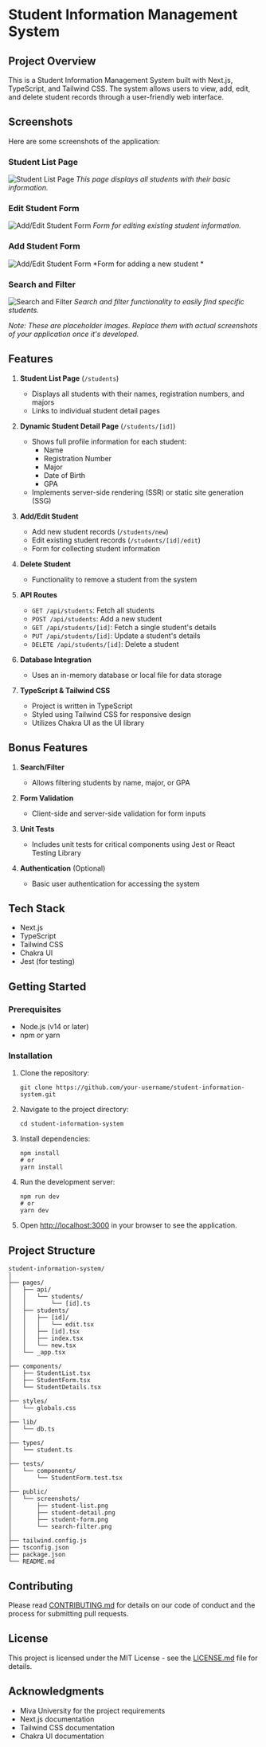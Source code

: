 # Student Information Management System

## Project Overview

This is a Student Information Management System built with Next.js, TypeScript, and Tailwind CSS. The system allows users to view, add, edit, and delete student records through a user-friendly web interface.

## Screenshots

Here are some screenshots of the application:

### Student List Page
![Student List Page](/images/srudent-list.png)
*This page displays all students with their basic information.*

### Edit Student Form
![Add/Edit Student Form](/images/edit-student.png)
*Form for editing existing student information.*

### Add Student Form
![Add/Edit Student Form](/images/add-student.png)
*Form for adding a new student *

### Search and Filter
![Search and Filter](/images/search.png)
*Search and filter functionality to easily find specific students.*

*Note: These are placeholder images. Replace them with actual screenshots of your application once it's developed.*

## Features

1. **Student List Page** (`/students`)
   - Displays all students with their names, registration numbers, and majors
   - Links to individual student detail pages

2. **Dynamic Student Detail Page** (`/students/[id]`)
   - Shows full profile information for each student:
     - Name
     - Registration Number
     - Major
     - Date of Birth
     - GPA
   - Implements server-side rendering (SSR) or static site generation (SSG)

3. **Add/Edit Student**
   - Add new student records (`/students/new`)
   - Edit existing student records (`/students/[id]/edit`)
   - Form for collecting student information

4. **Delete Student**
   - Functionality to remove a student from the system

5. **API Routes**
   - `GET /api/students`: Fetch all students
   - `POST /api/students`: Add a new student
   - `GET /api/students/[id]`: Fetch a single student's details
   - `PUT /api/students/[id]`: Update a student's details
   - `DELETE /api/students/[id]`: Delete a student

6. **Database Integration**
   - Uses an in-memory database or local file for data storage

7. **TypeScript & Tailwind CSS**
   - Project is written in TypeScript
   - Styled using Tailwind CSS for responsive design
   - Utilizes Chakra UI as the UI library

## Bonus Features

1. **Search/Filter**
   - Allows filtering students by name, major, or GPA

2. **Form Validation**
   - Client-side and server-side validation for form inputs

3. **Unit Tests**
   - Includes unit tests for critical components using Jest or React Testing Library

4. **Authentication** (Optional)
   - Basic user authentication for accessing the system

## Tech Stack

- Next.js
- TypeScript
- Tailwind CSS
- Chakra UI
- Jest (for testing)

## Getting Started

### Prerequisites

- Node.js (v14 or later)
- npm or yarn

### Installation

1. Clone the repository:
   ```
   git clone https://github.com/your-username/student-information-system.git
   ```

2. Navigate to the project directory:
   ```
   cd student-information-system
   ```

3. Install dependencies:
   ```
   npm install
   # or
   yarn install
   ```

4. Run the development server:
   ```
   npm run dev
   # or
   yarn dev
   ```

5. Open [http://localhost:3000](http://localhost:3000) in your browser to see the application.

## Project Structure

```
student-information-system/
│
├── pages/
│   ├── api/
│   │   └── students/
│   │       └── [id].ts
│   ├── students/
│   │   ├── [id]/
│   │   │   └── edit.tsx
│   │   ├── [id].tsx
│   │   ├── index.tsx
│   │   └── new.tsx
│   └── _app.tsx
│
├── components/
│   ├── StudentList.tsx
│   ├── StudentForm.tsx
│   └── StudentDetails.tsx
│
├── styles/
│   └── globals.css
│
├── lib/
│   └── db.ts
│
├── types/
│   └── student.ts
│
├── tests/
│   └── components/
│       └── StudentForm.test.tsx
│
├── public/
│   └── screenshots/
│       ├── student-list.png
│       ├── student-detail.png
│       ├── student-form.png
│       └── search-filter.png
│
├── tailwind.config.js
├── tsconfig.json
├── package.json
└── README.md
```

## Contributing

Please read [CONTRIBUTING.md](CONTRIBUTING.md) for details on our code of conduct and the process for submitting pull requests.

## License

This project is licensed under the MIT License - see the [LICENSE.md](LICENSE.md) file for details.

## Acknowledgments

- Miva University for the project requirements
- Next.js documentation
- Tailwind CSS documentation
- Chakra UI documentation